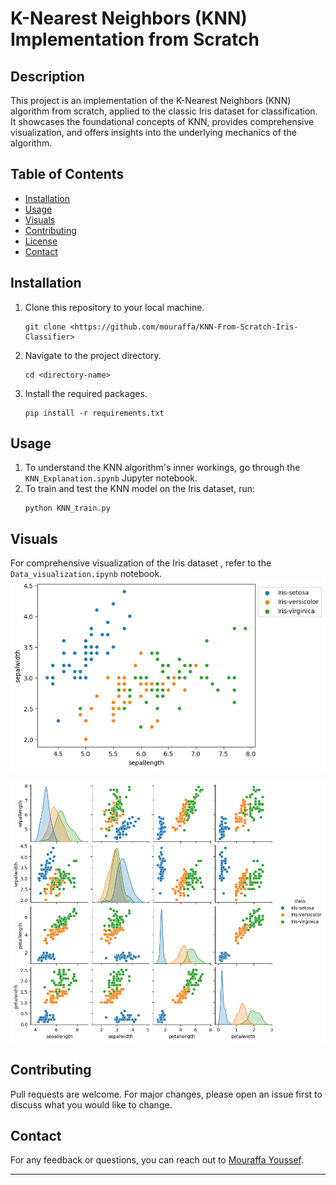 # K-Nearest Neighbors (KNN) Implementation from Scratch

## Description

This project is an implementation of the K-Nearest Neighbors (KNN) algorithm from scratch, applied to the classic Iris dataset for classification. It showcases the foundational concepts of KNN, provides comprehensive visualization, and offers insights into the underlying mechanics of the algorithm.

## Table of Contents

- [Installation](#installation)
- [Usage](#usage)
- [Visuals](#visuals)
- [Contributing](#contributing)
- [License](#license)
- [Contact](#contact)

## Installation

1. Clone this repository to your local machine.
   ```
   git clone <https://github.com/mouraffa/KNN-From-Scratch-Iris-Classifier>
   ```
2. Navigate to the project directory.
   ```
   cd <directory-name>
   ```
3. Install the required packages.
   ```
   pip install -r requirements.txt
   ```

## Usage

1. To understand the KNN algorithm's inner workings, go through the `KNN_Explanation.ipynb` Jupyter notebook.
2. To train and test the KNN model on the Iris dataset, run:
   ```
   python KNN_train.py
   ```

## Visuals

For comprehensive visualization of the Iris dataset , refer to the `Data_visualization.ipynb` notebook. 
![Relation between variables - Sepal Length vs. Sepal](./r1.png)

![Pairplot for multivariate analysis](/r2.png)

## Contributing

Pull requests are welcome. For major changes, please open an issue first to discuss what you would like to change.

## Contact

For any feedback or questions, you can reach out to [Mouraffa Youssef](mouraffayoussef@gmail.com).

---
